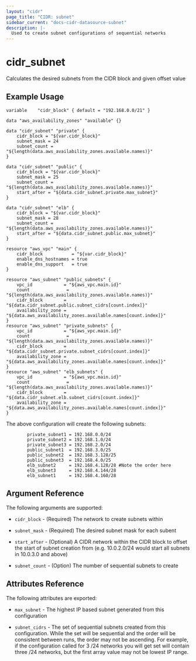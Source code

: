 ```yaml
---
layout: "cidr"
page_title: "CIDR: subnet"
sidebar_current: "docs-cidr-datasource-subnet"
description: |-
  Used to create subnet configurations of sequential networks
---
```


# cidr_subnet

Calculates the desired subnets from the CIDR block and given offset value

## Example Usage

```hcl
variable	"cidr_block" { default = "192.168.0.0/21" } 

data "aws_availability_zones" "available" {}

data "cidr_subnet" "private" {
	cidr_block = "${var.cidr_block}"
	subnet_mask = 24 
	subnet_count = "${length(data.aws_availability_zones.available.names)}"
}

data "cidr_subnet" "public" {
	cidr_block = "${var.cidr_block}"
	subnet_mask = 25
	subnet_count = "${length(data.aws_availability_zones.available.names)}"
	start_after = "${data.cidr_subnet.private.max_subnet}"
}

data "cidr_subnet" "elb" {
	cidr_block = "${var.cidr_block}"
	subnet_mask = 28
	subnet_count = "${length(data.aws_availability_zones.available.names)}"
	start_after = "${data.cidr_subnet.public.max_subnet}"
}

resource "aws_vpc" "main" {
	cidr_block           = "${var.cidr_block}"
	enable_dns_hostnames = true
	enable_dns_support   = true
}

resource "aws_subnet" "public_subnets" {
	vpc_id            = "${aws_vpc.main.id}"
	count              = "${length(data.aws_availability_zones.available.names)}"
	cidr_block        = "${data.cidr_subnet.public.subnet_cidrs[count.index]}"
	availability_zone = "${data.aws_availability_zones.available.names[count.index]}"
}
resource "aws_subnet" "private_subnets" {
	vpc_id            = "${aws_vpc.main.id}"
	count              = "${length(data.aws_availability_zones.available.names)}"
	cidr_block        = "${data.cidr_subnet.private.subnet_cidrs[count.index]}"
	availability_zone = "${data.aws_availability_zones.available.names[count.index]}"
}
resource "aws_subnet" "elb_subnets" {
	vpc_id            = "${aws_vpc.main.id}"
	count              = "${length(data.aws_availability_zones.available.names)}"
	cidr_block        = "${data.cidr_subnet.elb.subnet_cidrs[count.index]}"
	availability_zone = "${data.aws_availability_zones.available.names[count.index]}"
}
```

The above configuration will create the following subnets: 

```
		private_subnet1 = 192.168.0.0/24
		private_subnet2 = 192.168.1.0/24
		private_subnet3 = 192.168.2.0/24
		public_subnet1  = 192.168.3.0/25
		public_subnet2  = 192.168.3.128/25
		public_subnet3  = 192.168.4.0/25
		elb_subnet2     = 192.168.4.128/28 #Note the order here
		elb_subnet3     = 192.168.4.144/28
		elb_subnet1     = 192.168.4.160/28
```

## Argument Reference

The following arguments are supported:

* `cidr_block` - (Required) The network to create subnets within 

* `subnet_mask` - (Required) The desired subnet mask for each subent

* `start_after` - (Optional) A CIDR network within the CIDR block to offset the
    start of subnet creation from (e.g. 10.0.2.0/24 would start all subnets in
    10.0.3.0 and above)

* `subnet_count` - (Option) The number of sequential subnets to create

## Attributes Reference

The following attributes are exported:

* `max_subnet` - The highest IP based subnet generated from this configuration

* `subnet_cidrs` - The set of sequential subnets created from this
    configuration. While the set will be sequential and the order will be
    consistent between runs, the order may not be ascending. For example, if the
    configuration called for 3 /24 networks you will get set will contain three
    /24 networks, but the first array value may not be lowest IP range.

